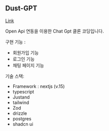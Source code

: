 ## Dust-GPT 
[Link](https://dust-gpt.vercel.app/login)

Open Api 연동을 이용한 Chat Gpt 클론 코딩입니다.

구현 기능 :

- 회원가입 기능
- 로그인 기능
- 채팅 페이지 기능

기술 스택:

- Framework : nextjs (v.15)
- typescript
- Justand
- tailwind
- Zod
- drizzle
- postgres
- shadcn ui
